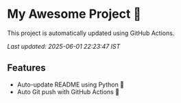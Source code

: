# My Awesome Project 🚀

This project is automatically updated using GitHub Actions.

_Last updated: 2025-06-01 22:23:47 IST_

## Features
- Auto-update README using Python 🐍
- Auto Git push with GitHub Actions 🤖
